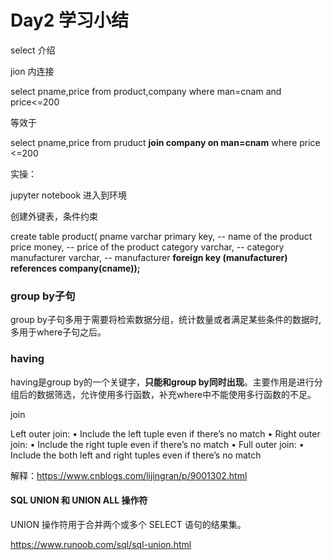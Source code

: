 # Day2 学习小结

select 介绍

jion 内连接

select pname,price from product,company where man=cnam and  price<=200

等效于

select pname,price from pruduct  **join company on man=cnam** where price <=200

实操：

jupyter notebook 进入到环境

创建外键表，条件约束

create table product(
       pname varchar primary key, -- name of the product
       price money, -- price of the product
       category varchar, -- category
       manufacturer varchar, -- manufacturer
       **foreign key (manufacturer) references company(cname));**



### group by子句

group by子句多用于需要将检索数据分组，统计数量或者满足某些条件的数据时,多用于where子句之后。

### having

having是group by的一个关键字，**只能和group by同时出现**。主要作用是进行分组后的数据筛选，允许使用多行函数，补充where中不能使用多行函数的不足。

join 

Left outer join:
• Include the left tuple even if there’s no match
• Right outer join:
• Include the right tuple even if there’s no match
• Full outer join:
• Include the both left and right tuples even if there’s no match

解释：https://www.cnblogs.com/lijingran/p/9001302.html



#### SQL UNION 和 UNION ALL 操作符

UNION 操作符用于合并两个或多个 SELECT 语句的结果集。

https://www.runoob.com/sql/sql-union.html















